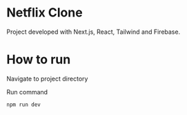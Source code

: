 # Netflix Clone
Project developed with Next.js, React, Tailwind and Firebase.

# How to run
Navigate to project directory


Run command

```
npm run dev
```